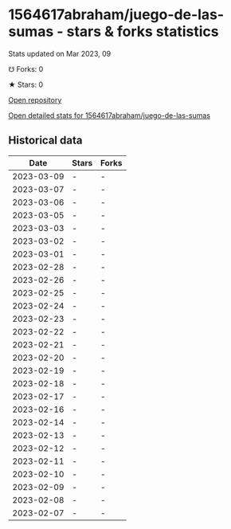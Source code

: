 # 1564617abraham/juego-de-las-sumas - stars & forks statistics

Stats updated on Mar 2023, 09

☋ Forks: 0

★ Stars: 0

[Open repository](https://github.com/1564617abraham/juego-de-las-sumas)

[Open detailed stats for 1564617abraham/juego-de-las-sumas](https://reviewgithub.com/rep/1564617abraham/juego-de-las-sumas)

## Historical data
| Date | Stars | Forks |
|------|-------|-------|
| 2023-03-09 | - | - | 
| 2023-03-07 | - | - | 
| 2023-03-06 | - | - | 
| 2023-03-05 | - | - | 
| 2023-03-03 | - | - | 
| 2023-03-02 | - | - | 
| 2023-03-01 | - | - | 
| 2023-02-28 | - | - | 
| 2023-02-26 | - | - | 
| 2023-02-25 | - | - | 
| 2023-02-24 | - | - | 
| 2023-02-23 | - | - | 
| 2023-02-22 | - | - | 
| 2023-02-21 | - | - | 
| 2023-02-20 | - | - | 
| 2023-02-19 | - | - | 
| 2023-02-18 | - | - | 
| 2023-02-17 | - | - | 
| 2023-02-16 | - | - | 
| 2023-02-14 | - | - | 
| 2023-02-13 | - | - | 
| 2023-02-12 | - | - | 
| 2023-02-11 | - | - | 
| 2023-02-10 | - | - | 
| 2023-02-09 | - | - | 
| 2023-02-08 | - | - | 
| 2023-02-07 | - | - | 

